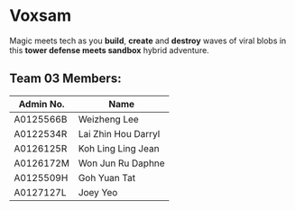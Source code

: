 # Voxsam

Magic meets tech as you <b>build</b>, <b>create</b> and <b>destroy</b> waves of viral blobs in this <b>tower defense meets sandbox</b> hybrid adventure. 

## Team 03 Members:
| Admin No. | Name |
| -- | -- |
| A0125566B | Weizheng Lee |
| A0122534R | Lai Zhin Hou Darryl |
| A0126125R | Koh Ling Ling Jean |
| A0126172M | Won Jun Ru Daphne |
| A0125509H | Goh Yuan Tat |
| A0127127L | Joey Yeo |

